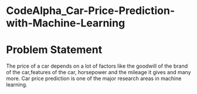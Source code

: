 # CodeAlpha_Car-Price-Prediction-with-Machine-Learning
# Problem Statement
The price of a car depends on a lot of factors like the goodwill of the brand of the car,features of the car, horsepower and the mileage it gives and many more. 
Car price prediction is one of the major research areas in machine learning.
